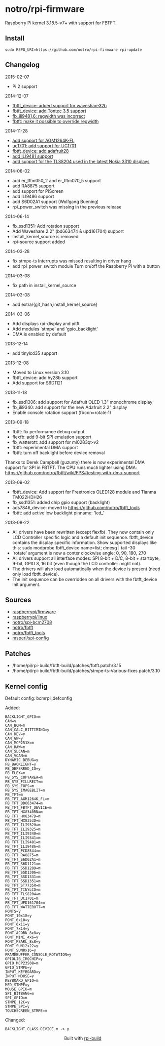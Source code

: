 notro/rpi-firmware
==========

Raspberry Pi kernel 3.18.5-v7+ with support for FBTFT.

Install
-------

```text
sudo REPO_URI=https://github.com/notro/rpi-firmware rpi-update
```



Changelog
---------
2015-02-07
* Pi 2 support

2014-12-07
* [fbtft_device: added support for waveshare32b](https://github.com/notro/fbtft/commit/e67014490a9df34b9a4bf04e49c50254aebc10a8)
* [fbtft_device: add Tontec 3.5 support](https://github.com/notro/fbtft/commit/8116d7273be8816ce70c1a017b4466ae17e27d53)
* [fb_ili9481,6: regwidth was incorrect](https://github.com/notro/fbtft/commit/c92097b5a5ef82e298a4fe8ec7859c9378e435d8)
* [fbtft: make it possible to override regwidth](https://github.com/notro/fbtft/commit/566dca0e9d531b54c11ea9aea47f76695472776c)

2014-11-28
* [add support for AGM1264K-FL](https://github.com/notro/fbtft/commit/de1c2adfbb7b04b90a02d0e4cf6d7d923bab3656)
* [uc1701: add support for UC1701](https://github.com/notro/fbtft/commit/43d452d3b2f4ce9193103603bb453d4a97ff11f6)
* [fbtft_device: add adafruit28](https://github.com/notro/fbtft/commit/32995715c7fb161bf539fefc7e250fef3599cd61)
* [add ILI9481 support](https://github.com/notro/fbtft/commit/a693c8e3692f6a4fb67468a2d3b3fdd35b9aa2e2)
* [add support for the TLS8204 used in the latest Nokia 3310 displays](https://github.com/notro/fbtft/commit/6da654310724c31622afa8c7d12211a6e33ec18d)

2014-08-02
* add er_tftm050_2 and er_tftm070_5 support
* add RA8875 support
* add support for PiScreen
* add ILI9486 support
* add S6D02A1 support (Wolfgang Buening)
* rpi_power_switch was missing in the previous release

2014-06-14
* fb_ssd1351: Add rotation support
* Add Waveshare 2.2" (bd663474 & upd161704) support
* install_kernel_source is removed
* rpi-source support added

2014-03-28
* fix stmpe-ts
  Interrupts was missed resulting in driver hang
* add rpi_power_switch module
  Turn on/off the Raspberry Pi with a button

2014-03-08
* fix path in install_kernel_source

2014-03-08
* add extra/{git_hash,install_kernel_source}

2014-03-06
* Add displays rpi-display and pitft
* Add modules 'stmpe' and 'gpio_backlight'
* DMA is enabled by default

2013-12-14
* add tinylcd35 support

2013-12-08
* Moved to Linux version 3.10
* fbtft_device: add hy28b support
* Add support for S6D1121

2013-11-18
* fb_ssd1306: add support for Adafruit OLED 1.3" monochrome display
* fb_ili9340: add support for the new Adafruit 2.2" display
* Enable console rotation support (fbcon=rotate:1)

2013-09-18
* fbtft: fix performance debug output
* flexfb: add 9-bit SPI emulation support
* fb_watterott: add support for mi0283qt-v2
* fbtft: experimental DMA support
* fbtft: turn off backlight before device removal

Thanks to Derek Campbell (guzunty) there is now experimental DMA support for SPI in FBTFT.
The CPU runs much lighter using DMA:  https://github.com/notro/fbtft/wiki/FPS#testing-with-dma-support

2013-09-02
* fbtft_device: Add support for Freetronics OLED128 module and Tianma TM022HDH26
* fb_ssd1351: added chip gpio support (backlight)
* ads7846_device: moved to https://github.com/notro/fbtft_tools
* fbtft: add active low backlight pinname: 'led_'

2013-08-22
* All drivers have been rewritten (except flexfb). They now contain only LCD Controller specific logic and a default init sequence. fbtft_device contains the display specific information.
  Show supported displays like this: sudo modprobe fbtft_device name=list; dmesg | tail -30
* 'rotate' argument is now a conter clockwise angle: 0, 90, 180, 270
* All drivers support all interface modes: SPI 8-bit + D/C, 8-bit + startbyte, 9-bit, GPIO 8, 16 bit (even though the LCD controller might not).
* The drivers will also load automatically when the device is present (need only load fbtft_device).
* The init sequence can be overridden on all drivers with the fbtft_device init argument.



Sources
-------
* [raspberrypi/firmware](https://github.com/raspberrypi/firmware/archive/e42a747e8d5c4a2fb3e837d0924c7cc39999936a.tar.gz)
* [raspberrypi/linux](https://github.com/raspberrypi/linux/archive/a6cf3c99bc89e2c010c2f78fbf9e3ed478ccfd46.tar.gz)
* [notro/spi-bcm2708](https://github.com/notro/spi-bcm2708/archive/57fc2d1ea38e337ea04bd4e05a24cc94eea11a8b.tar.gz)
* [notro/fbtft](https://github.com/notro/fbtft/archive/855b2908380e8ca996768bf94cb4d8573690bc30.tar.gz)
* [notro/fbtft_tools](https://github.com/notro/fbtft_tools/archive/8553a4b1f5262c6dd076bb5fdd3e97ec7e3cdebe.tar.gz)
* [msperl/spi-config](https://github.com/msperl/spi-config/archive/878f592626db291b3a62b5054278c95e92bc0b39.tar.gz)


Patches
--------
* /home/pi/rpi-build/fbtft-build/patches/fbtft.patch/3.15
* /home/pi/rpi-build/fbtft-build/patches/stmpe-ts-Various-fixes.patch/3.10


Kernel config
-------------
Default config: bcmrpi_defconfig



Added:
```text
BACKLIGHT_GPIO=m
CAN=y
CAN_BCM=m
CAN_CALC_BITTIMING=y
CAN_DEV=y
CAN_GW=y
CAN_MCP251X=m
CAN_RAW=m
CAN_SLCAN=m
CAN_VCAN=m
DYNAMIC_DEBUG=y
FB_BACKLIGHT=y
FB_DEFERRED_IO=y
FB_FLEX=m
FB_SYS_COPYAREA=m
FB_SYS_FILLRECT=m
FB_SYS_FOPS=m
FB_SYS_IMAGEBLIT=m
FB_TFT=m
FB_TFT_AGM1264K_FL=m
FB_TFT_BD663474=m
FB_TFT_FBTFT_DEVICE=m
FB_TFT_HX8340BN=m
FB_TFT_HX8347D=m
FB_TFT_HX8353D=m
FB_TFT_ILI9320=m
FB_TFT_ILI9325=m
FB_TFT_ILI9340=m
FB_TFT_ILI9341=m
FB_TFT_ILI9481=m
FB_TFT_ILI9486=m
FB_TFT_PCD8544=m
FB_TFT_RA8875=m
FB_TFT_S6D02A1=m
FB_TFT_S6D1121=m
FB_TFT_SSD1289=m
FB_TFT_SSD1306=m
FB_TFT_SSD1331=m
FB_TFT_SSD1351=m
FB_TFT_ST7735R=m
FB_TFT_TINYLCD=m
FB_TFT_TLS8204=m
FB_TFT_UC1701=m
FB_TFT_UPD161704=m
FB_TFT_WATTEROTT=m
FONTS=y
FONT_10x18=y
FONT_6x10=y
FONT_6x11=y
FONT_7x14=y
FONT_ACORN_8x8=y
FONT_MINI_4x6=y
FONT_PEARL_8x8=y
FONT_SUN12x22=y
FONT_SUN8x16=y
FRAMEBUFFER_CONSOLE_ROTATION=y
GPIOLIB_IRQCHIP=y
GPIO_MCP23S08=m
GPIO_STMPE=y
INPUT_KEYBOARD=y
INPUT_MOUSE=y
KEYBOARD_GPIO=m
MFD_STMPE=y
MOUSE_GPIO=m
SPI_BITBANG=m
SPI_GPIO=m
STMPE_I2C=y
STMPE_SPI=y
TOUCHSCREEN_STMPE=m
```


Changed:
```text
BACKLIGHT_CLASS_DEVICE m -> y
```


<p align="center">Built with <a href="https://github.com/notro/rpi-build/wiki">rpi-build</a></p>

